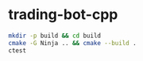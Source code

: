 # trading-bot-cpp

```bash
mkdir -p build && cd build
cmake -G Ninja .. && cmake --build .
ctest
```
